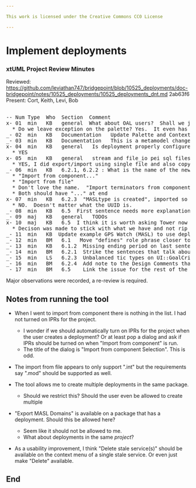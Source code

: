 ```yaml
---

This work is licensed under the Creative Commons CC0 License

---
```


# Implement deployments
### xtUML Project Review Minutes

Reviewed:  https://github.com/leviathan747/bridgepoint/blob/10525_deployments/doc-bridgepoint/notes/10525_deployments/10525_deployments_dnt.md  2ab63f6   
Present:  Cort, Keith, Levi, Bob   

<pre>

-- Num Type  Who  Section  Comment
x- 01  min   KB   general  What about OAL users?  Shall we just leave the element there? 
  * Do we leave exception on the palette? Yes.  It even has its own tray.
_- 02  min   KB   Documentation   Update Palette and Context Menu customization doc, in the "Pallette and New>" section
_- 03  min   KB   Documentation   This is a metamodel change.  Update the welcome metamodel project
x- 04  min   KB   general   Is deployment properly configured so that it can be hidden with the ini customization?
  * YES
x- 05  min   KB   general   stream and file_io pei sql files updated?
  * YES, I did export/import using single file and also copy/paste
_- 06  min   KB   6.2.1, 6.2.2 : What is the name of the new CME and where does it live?
  * "Import from component..."
  * "Import from file"
  * Don't love the name.  "Import terminators from component"?  Too long?
  * Both should have "..." at end
x- 07  min   KB   6.2.3  "MASLtype is created", imported so it has the same UUID as the one in Globals? Does it matter if the UUID is the same?
  * NO.  Doesn't matter what the UUID is.
_- 08  min   KB   6.5  First sentence needs more explanation.  We already have convert and import.  
_- 09  maj   KB   general   TODOs
x- 10  maj   KB   6.5  I think it is worth asking Tower now if they are OK with abandoning the old  project way right now.  Then we make a clean switch in one swoop.  Maybe they don't care about any of the projects they have created...
  * Decison was made to stick with what we have and not rip anything out now
_- 11  min   KB  Update example GPS Watch (MASL) to use deployments instead of old project way
_- 12  min   BM   6.1   Move "defines" role phrase closer to the line it is associated with
_- 13  min   KB   6.1.2  Missing ending period on last sentence
_- 14  min   BM   6.2.1  Strike the sentences that talk about errors related to invalid port names
_- 15  min   LS   6.2.3  Unbalanced tic types on UI::GoalCriteria
_- 16  min   BM   6.2.4  Add note to the Design Comments that we did the work to automatically add dependencies and this was not part of the original requirements.
_- 17  min   BM   6.5    Link the issue for the rest of the work (or create it if needed)
</pre>
   
Major observations were recorded, a re-review is required.


Notes from running the tool
-------------------------------
* When I went to import from component there is nothing in the list.  I had not turned on IPRs for the project.  
  * I wonder if we should automatically turn on IPRs for the project when the user creates a deployment?  Or at least pop a dialog and ask if IPRs should be turned on when "Import from component" is run.
  * The title of the dialog is "Import from component Selection".  This is odd.
  
* The import from file appears to only support ".int" but the requirements say ".mod" should be supported as well.

* The tool allows me to create multiple deployments in the same package.
  * Should we restrict this?  Should the user even be allowed to create multiple
    
* "Export MASL Domains" is available on a package that has a deployment.  Should this be allowed here?
  * Seem like it should not be allowed to me.
  * What about deployments in the same _project_?
    
* As a usability improvement, I think "Delete stale service(s)" should be available on the context menu of a single stale service.  Or even just make "Delete" available.

End
---
